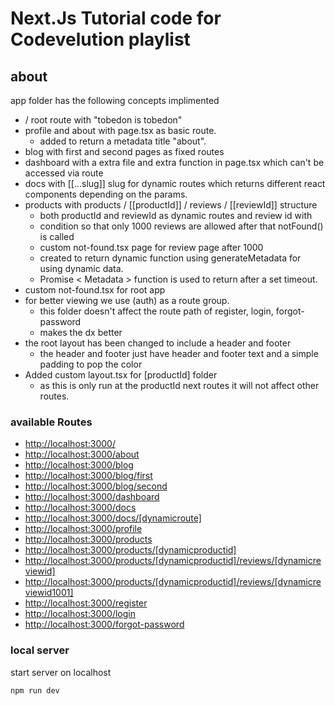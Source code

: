 # Next.Js Tutorial code for Codevelution playlist
## about 

app folder has the following concepts implimented
- / root route with "tobedon is tobedon" 
- profile and about with page.tsx as basic route.
    - added to return a metadata title "about".
- blog with first and second pages as fixed routes 
- dashboard with a extra file and extra function in page.tsx which can't be accessed via route
- docs with [[...slug]] slug for dynamic routes which returns different
  react components depending on the params.
- products with products / [[productId]] / reviews / [[reviewId]] structure 
    - both productId and reviewId as dynamic routes and review id with 
    - condition so that only 1000 reviews are allowed after that notFound() is called
    - custom not-found.tsx page for review page  after 1000 
    - created to return dynamic function using generateMetadata for using dynamic data.
    - Promise \< Metadata \> function is used to return after a set timeout. 
- custom not-found.tsx for root app  
- for better viewing we use (auth) as a route group. 
    - this folder doesn't affect the route path of register, login, forgot-password
    - makes the dx better 
- the root layout has been changed to include a header and footer 
    - the header and footer just have header and footer text and a simple padding to pop the color
- Added custom layout.tsx for [productId] folder 
    - as this is only run at the productId next routes it will not affect other routes. 
### available Routes 
*    [http://localhost:3000/](http://localhost:3000/)
*    [http://localhost:3000/about](http://localhost:3000/about)
*    [http://localhost:3000/blog](http://localhost:3000/blog)
*    [http://localhost:3000/blog/first](http://localhost:3000/blog/first)
*    [http://localhost:3000/blog/second](http://localhost:3000/blog/second)
*    [http://localhost:3000/dashboard](http://localhost:3000/dashboard)
*    [http://localhost:3000/docs](http://localhost:3000/docs)
*    [http://localhost:3000/docs/[dynamicroute]](http://localhost:3000/docs/[dynamicroute])
*    [http://localhost:3000/profile](http://localhost:3000/profile)
*    [http://localhost:3000/products](http://localhost:3000/products)
*    [http://localhost:3000/products/[dynamicproductid]](http://localhost:3000/products/[dynamicproductid])
*    [http://localhost:3000/products/[dynamicproductid]/reviews/[dynamicreviewid]](http://localhost:3000/products/[dynamicproductid]/reviews/[dynamicreviewid])
*    [http://localhost:3000/products/[dynamicproductid]/reviews/[dynamicreviewid1001]](http://localhost:3000/products/[dynamicproductid]/reviews/[dynamicreviewid1001])
*    [http://localhost:3000/register](http://localhost:3000/register)
*    [http://localhost:3000/login](http://localhost:3000/login)
*    [http://localhost:3000/forgot-password](http://localhost:3000/forgot-password)


### local server 
start server on localhost 
```bash
npm run dev
```
